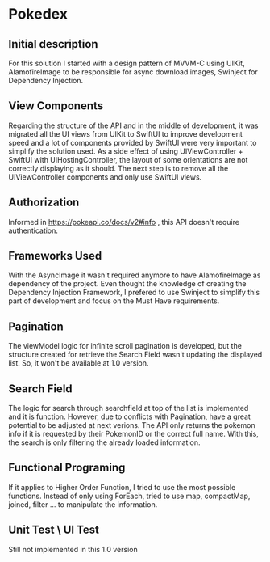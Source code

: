 # Pokedex

## Initial description
For this solution I started with a design pattern of MVVM-C using UIKit, AlamofireImage to be responsible for async download images, Swinject for Dependency Injection.

## View Components 
Regarding the structure of the API and in the middle of development, it was migrated all the UI views from UIKit to SwiftUI to improve development speed and a lot of components provided by SwiftUI were very important to simplify the solution used.
As a side effect of using UIViewController + SwiftUI with UIHostingController, the layout of some orientations are not correctly displaying as it should.
The next step is to remove all the UIViewController components and only use SwiftUI views. 

## Authorization
Informed in https://pokeapi.co/docs/v2#info , this API doesn't require authentication. 

## Frameworks Used 
With the AsyncImage it wasn't required anymore to have AlamofireImage as dependency of the project.
Even thought the knowledge of creating the Dependency Injection Framework, I prefered to use Swinject to simplify this part of development and focus on the Must Have requirements.

 ## Pagination
 The viewModel logic for infinite scroll pagination is developed, but the structure created for retrieve the Search Field wasn't updating the displayed list. So, it won't be available at 1.0 version.
 
 ## Search Field
 The logic for search through searchfield at top of the list is implemented and it is function. However, due to conflicts with Pagination, have a great potential to be adjusted at next verions.
 The API only returns the pokemon info if it is requested by their PokemonID or the correct full name. With this, the search is only filtering the already loaded information.
 
 ## Functional Programing
 If it applies to Higher Order Function, I tried to use the most possible functions. Instead of only using ForEach, tried to use map, compactMap, joined, filter ... to manipulate the information.
 
 ## Unit Test \ UI Test
Still not implemented in this 1.0 version
